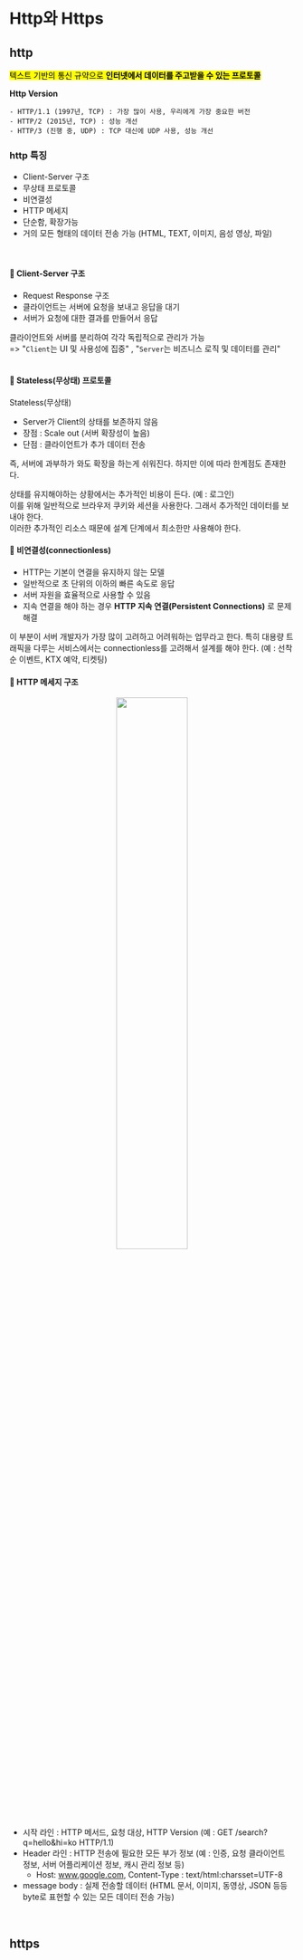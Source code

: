 # Http와 Https


## http
<mark>텍스트 기반의 통신 규약으로 **인터넷에서 데이터를 주고받을 수 있는 프로토콜**</mark>

**Http Version**
```
- HTTP/1.1 (1997년, TCP) : 가장 많이 사용, 우리에게 가장 중요한 버전
- HTTP/2 (2015년, TCP) : 성능 개선
- HTTP/3 (진행 중, UDP) : TCP 대신에 UDP 사용, 성능 개선
```

### http 특징
- Client-Server 구조
- 무상태 프로토콜
- 비연결성
- HTTP 메세지
- 단순함, 확장가능
- 거의 모든 형태의 데이터 전송 가능 (HTML, TEXT, 이미지, 음성 영상, 파일) 

</br>

#### 🔵 Client-Server 구조

- Request Response 구조
- 클라이언트는 서버에 요청을 보내고 응답을 대기
- 서버가 요청에 대한 결과를 만들어서 응답

클라이언트와 서버를 분리하여 각각 독립적으로 관리가 가능</br>
=> "<code>Client</code>는 UI 및 사용성에 집중" , "<code>Server</code>는 비즈니스 로직 및 데이터를 관리"</br></br>


#### 🔵 Stateless(무상태) 프로토콜

Stateless(무상태)
- Server가 Client의 상태를 보존하지 않음
- 장점 : Scale out (서버 확장성이 높음)
- 단점 : 클라이언트가 추가 데이터 전송 

즉, 서버에 과부하가 와도 확장을 하는게 쉬워진다. 하지만 이에 따라 한계점도 존재한다.

상태를 유지해야하는 상황에서는 추가적인 비용이 든다. (예 : 로그인)</br>
이를 위해 일반적으로 브라우저 쿠키와 세션을 사용한다. 그래서 추가적인 데이터를 보내야 한다.</br>
이러한 추가적인 리소스 때문에 설계 단계에서 최소한만 사용해야 한다.</br>



#### 🔵 비연결성(connectionless)

- HTTP는 기본이 연결을 유지하지 않는 모델
- 일반적으로 초 단위의 이하의 빠른 속도로 응답
- 서버 자원을 효율적으로 사용할 수 있음
- 지속 연결을 해야 하는 경우 **HTTP 지속 연결(Persistent Connections)** 로 문제해결

이 부분이 서버 개발자가 가장 많이 고려하고 어려워하는 업무라고 한다. 특히 대용량 트래픽을 다루는 서비스에서는 connectionless를 고려해서 설계를 해야 한다.
(예 : 선착순 이벤트, KTX 예약, 티켓팅)</br>

#### 🔵 HTTP 메세지 구조

<p align="center">
<img src="https://github.com/user-attachments/assets/a0c9a0ac-deb9-486e-aad5-abf91aa7b684" width="50%" height="50%"></br>
</p></br>

- 시작 라인 : HTTP 메서드, 요청 대상, HTTP Version (예 : GET /search?q=hello&hi=ko HTTP/1.1)
- Header 라인 : HTTP 전송에 필요한 모든 부가 정보 (예 : 인증, 요청 클라이언트 정보, 서버 어플리케이션 정보, 캐시 관리 정보 등)
  - Host: www.google.com, Content-Type : text/html:charsset=UTF-8
- message body : 실제 전송할 데이터 (HTML 문서, 이미지, 동영상, JSON 등등 byte로 표현할 수 있는 모든 데이터 전송 가능)


</br>


## https 
